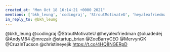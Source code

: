 ```yaml
---
created_at: "Mon Oct 18 16:14:21 +0000 2021"
mentions: ['bkh_leung', 'codingraj', 'StroutMotivateU', 'heyalexfriedman', 'oluadedej', 'AndyM84', 'mrezair', 'startup_brian', 'ZoeBarryCEO', 'christineyejik']
in_reply_to: @bkh_leung
---
```


@bkh_leung @codingraj @StroutMotivateU @heyalexfriedman @oluadedej @AndyM84 @mrezair @startup_brian @ZoeBarryCEO @MervynGK @CruzInTucson @christineyejik https://t.co/4HQ8NGERpD